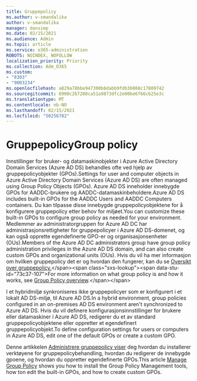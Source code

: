 ```yaml
---
title: Gruppepolicy
ms.author: v-smandalika
author: v-smandalika
manager: dansimp
ms.date: 02/15/2021
ms.audience: Admin
ms.topic: article
ms.service: o365-administration
ROBOTS: NOINDEX, NOFOLLOW
localization_priority: Priority
ms.collection: Adm_O365
ms.custom:
- "8303"
- "9003234"
ms.openlocfilehash: a829a78bbe947300b6dabb9fdb36088c17809742
ms.sourcegitcommit: 6900c2b7208ca51a9873dfc2e00be6f66cb25e3c
ms.translationtype: MT
ms.contentlocale: nb-NO
ms.lasthandoff: 02/15/2021
ms.locfileid: "50256782"
---
```

# <a name="group-policy"></a><span data-ttu-id="73c37-102">Gruppepolicy</span><span class="sxs-lookup"><span data-stu-id="73c37-102">Group policy</span></span>

<span data-ttu-id="73c37-103">Innstillinger for bruker- og datamaskinobjekter i Azure Active Directory Domain Services (Azure AD DS) behandles ofte ved hjelp av gruppepolicyobjekter (GPOs).</span><span class="sxs-lookup"><span data-stu-id="73c37-103">Settings for user and computer objects in Azure Active Directory Domain Services (Azure AD DS) are often managed using Group Policy Objects (GPOs).</span></span> <span data-ttu-id="73c37-104">Azure AD DS inneholder innebygde GPOs for AADDC-brukere og AADDC-datamaskinbeholdere.</span><span class="sxs-lookup"><span data-stu-id="73c37-104">Azure AD DS includes built-in GPOs for the AADDC Users and AADDC Computers containers.</span></span> <span data-ttu-id="73c37-105">Du kan tilpasse disse innebygde gruppepolicyobjektene for å konfigurere gruppepolicy etter behov for miljøet.</span><span class="sxs-lookup"><span data-stu-id="73c37-105">You can customize these built-in GPOs to configure group policy as needed for your environment.</span></span> <span data-ttu-id="73c37-106">Medlemmer av administratorgruppen for Azure AD DC har administrasjonsrettigheter for gruppepolicyer i Azure AD DS-domenet, og kan også opprette egendefinerte GPO-er og organisasjonsenheter (OUs).</span><span class="sxs-lookup"><span data-stu-id="73c37-106">Members of the Azure AD DC administrators group have group policy administration privileges in the Azure AD DS domain, and can also create custom GPOs and organizational units (OUs).</span></span> <span data-ttu-id="73c37-107">Hvis du vil ha mer informasjon om hvilken gruppepolicy det er og hvordan den fungerer, kan du se [Oversikt over gruppepolicy.](https://docs.microsoft.com/previous-versions/windows/it-pro/windows-server-2012-R2-and-2012/hh831791(v=ws.11))</span><span class="sxs-lookup"><span data-stu-id="73c37-107">For more information on what group policy is and how it works, see [Group Policy overview](https://docs.microsoft.com/previous-versions/windows/it-pro/windows-server-2012-R2-and-2012/hh831791(v=ws.11)).</span></span>

<span data-ttu-id="73c37-108">I et hybridmiljø synkroniseres ikke gruppepolicyer som er konfigurert i et lokalt AD DS-miljø, til Azure AD DS.</span><span class="sxs-lookup"><span data-stu-id="73c37-108">In a hybrid environment, group policies configured in an on-premises AD DS environment aren't synchronized to Azure AD DS.</span></span> <span data-ttu-id="73c37-109">Hvis du vil definere konfigurasjonsinnstillinger for brukere eller datamaskiner i Azure AD DS, redigerer du et av standard gruppepolicyobjektene eller oppretter et egendefinert gruppepolicyobjekt.</span><span class="sxs-lookup"><span data-stu-id="73c37-109">To define configuration settings for users or computers in Azure AD DS, edit one of the default GPOs or create a custom GPO.</span></span>

<span data-ttu-id="73c37-110">Denne artikkelen [Administrere gruppepolicy viser](https://docs.microsoft.com/azure/active-directory-domain-services/manage-group-policy) deg hvordan du installerer verktøyene for gruppepolicybehandling, hvordan du redigerer de innebygde gpoene, og hvordan du oppretter egendefinerte GPOs.</span><span class="sxs-lookup"><span data-stu-id="73c37-110">This article [Manage Group Policy](https://docs.microsoft.com/azure/active-directory-domain-services/manage-group-policy) shows you how to install the Group Policy Management tools, how ton edit the built-in GPOs, and how to create custom GPOs.</span></span>



